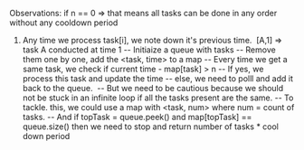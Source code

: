Observations:
if n == 0 => that means all tasks can be done in any order without any cooldown period
1. Any time we process task[i], we note down it's previous time.
​
[A,1] => task A conducted at time 1
-- Initiaize a queue with tasks
-- Remove them one by one, add the <task, time> to a map
-- Every time we get a same task, we check if current time - map[task] > n
-- If yes, we process this task and update the time
-- else, we need to polll and add it back to the queue.
​
-- But we need to be cautious because we should not be stuck in an infinite loop if all the tasks present are the same.
-- To tackle. this, we could use a map with <task, num> where num = count of tasks.
-- And if topTask = queue.peek() and map[topTask] == queue.size() then we need to stop and return number of tasks * cool down period
​
​
​